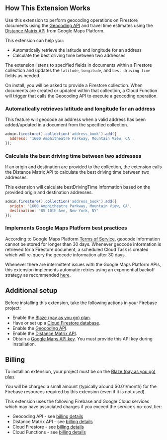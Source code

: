## How This Extension Works

Use this extension to perform geocoding operations on Firestore documents using the [Geocoding API](https://developers.google.com/maps/documentation/geocoding/overview) and travel time estimates using the [Distance Matrix API](https://developers.google.com/maps/documentation/distance-matrix/overview) from Google Maps Platform. 

This extension can help you:

* Automatically retrieve the latitude and longitude for an address
* Calculate the best driving time between two addresses

The extension listens to specified fields in documents within a Firestore collection and updates the `latitude`, `longitude`, and `best driving time` fields as needed.

On install, you will be asked to provide a Firestore collection. When documents are created or updated within that collection, a Cloud Function will trigger that calls the Geocoding API to execute a geocoding operation.

### Automatically retrieves latitude and longitude for an address

This feature will geocode an address when a valid address has been added/updated in a document from the specified collection.

```javascript
admin.firestore().collection('address_book').add({
  address: '1600 Amphitheatre Parkway, Mountain View, CA',
});
```

### Calculate the best driving time between two addresses

If an origin and destination are provided to the collection, the extension calls the Distance Matrix API to calculate the best driving time between two addresses.

This extension will calculate bestDrivingTime information based on the provided origin and destination addresses.

```javascript
admin.firestore().collection('address_book').add({
  origin: '1600 Amphitheatre Parkway, Mountain View, CA',
  destination: '85 10th Ave, New York, NY' 
});
```

### Implements Google Maps Platform best practices

According to Google Maps Platform [Terms of Service](https://cloud.google.com/maps-platform/terms/maps-service-terms), geocode information cannot be stored for longer than 30 days. Whenever geocode information is retrieved for a Firestore document, a scheduled Cloud Task is created which will re-query the geocode information after 30 days.

Whenever there are intermittent issues with the Google Maps Platform APIs, this extension implements automatic retries using an exponential backoff strategy as recommended [here](https://developers.google.com/maps/documentation/routes/web-service-best-practices#exponential-backoff).

## Additional setup

Before installing this extension, take the following actions in your Firebase project:
* Enable the [Blaze (pay as you go) plan](https://firebase.google.com/docs/projects/billing/firebase-pricing-plans#blaze-pricing-plan).
* Have or set up a [Cloud Firestore database](https://firebase.google.com/docs/firestore/quickstart).
* Enable the [Geocoding API](https://developers.google.com/maps/documentation/geocoding/cloud-setup).
* Enable the [Distance Matrix API](https://developers.google.com/maps/documentation/distance-matrix/cloud-setup#enabling-apis).
* Obtain a [Google Maps API key](https://developers.google.com/maps/documentation/geocoding/get-api-key). You must provide this API key during installation.

## Billing

To install an extension, your project must be on the [Blaze (pay as you go) plan](https://firebase.google.com/docs/projects/billing/firebase-pricing-plans#blaze-pricing-plan).

You will be charged a small amount (typically around $0.01/month) for the Firebase resources required by this extension (even if it is not used).

This extension uses the following Firebase and Google Cloud services which may have associated charges if you exceed the service’s no-cost tier:

* Geocoding API - see [billing details](https://developers.google.com/maps/documentation/geocoding/usage-and-billing)
* Distance Matrix API - see [billing details](https://developers.google.com/maps/documentation/distance-matrix/usage-and-billing)
* Cloud Firestore - see [billing details](https://firebase.google.com/docs/firestore/pricing)
* Cloud Functions - see [billing details](https://cloud.google.com/functions/pricing)
